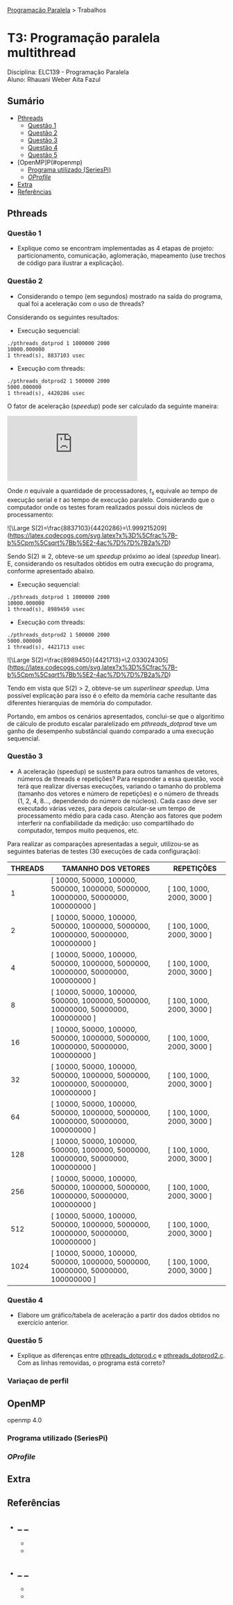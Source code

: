 [Programação Paralela](https://github.com/AndreaInfUFSM/elc139-2018a) > Trabalhos

# T3: Programação paralela multithread

Disciplina: ELC139 - Programação Paralela <br/>
Aluno: Rhauani Weber Aita Fazul

## Sumário

- [Pthreads](#pthreads)
	- [Questão 1](#questao-1)
	- [Questão 2](#questao-2)
	- [Questão 3](#questao-3)
	- [Questão 4](#questao-4)
	- [Questão 5](#questao-5)
- [OpenMP]P(#openmp)
	- [Programa utilizado (SeriesPi)](#seriespi)
	- [_OProfile_](#oprofile)
- [Extra](#extra)
- [Referências](#referencias)

<!-- Pthreads -->
## Pthreads

### Questão 1
- Explique como se encontram implementadas as 4 etapas de projeto: particionamento, comunicação, aglomeração, mapeamento (use trechos de código para ilustrar a explicação).

### Questão 2
- Considerando o tempo (em segundos) mostrado na saída do programa, qual foi a aceleração com o uso de threads?

Considerando os seguintes resultados:

- Execução sequencial:

```
./pthreads_dotprod 1 1000000 2000
10000.000000
1 thread(s), 8837103 usec
```

- Execução com threads:

```
./pthreads_dotprod2 1 500000 2000
5000.000000
1 thread(s), 4420286 usec
```
O fator de aceleração (_speedup_) pode ser calculado da seguinte maneira:

![speedup-formula](https://latex.codecogs.com/svg.latex?S(n)%3D%5Cfrac%7Bt_s%7D%7Bt_p%7D)

Onde _n_ equivale a quantidade de processadores, _t<sub>s</sub>_ equivale ao tempo de execução serial e _t<sub></sub>_ ao tempo de execução paralelo. Considerando que o computador onde os testes foram realizados possui dois núcleos de processamento:

![\Large S(2)=\frac{8837103}{4420286}=\1.999215209\](https://latex.codecogs.com/svg.latex?x%3D%5Cfrac%7B-b%5Cpm%5Csqrt%7Bb%5E2-4ac%7D%7D%7B2a%7D)


Sendo S(2) &cong; 2, obteve-se um _speedup_ próximo ao ideal (_speedup_ linear). E, considerando os resultados obtidos em outra execução do programa, conforme apresentado abaixo.

- Execução sequencial:

```
./pthreads_dotprod 1 1000000 2000
10000.000000
1 thread(s), 8989450 usec

```

- Execução com threads:

```
./pthreads_dotprod2 1 500000 2000
5000.000000
1 thread(s), 4421713 usec
```

![\Large S(2)=\frac{8989450}{4421713}=\2.033024305\](https://latex.codecogs.com/svg.latex?x%3D%5Cfrac%7B-b%5Cpm%5Csqrt%7Bb%5E2-4ac%7D%7D%7B2a%7D)

Tendo em vista que S(2) > 2, obteve-se um _superlinear speedup_. Uma possível explicação para isso é o efeito da memória cache resultante das diferentes hierarquias de memória do computador.

Portando, em ambos os cenários apresentados, conclui-se que o algorítimo de cálculo de produto escalar paralelizado em _pthreads\_dotprod_ teve um ganho de desempenho substâncial quando comparado a uma execução sequencial.

### Questão 3
- A aceleração (speedup) se sustenta para outros tamanhos de vetores, números de threads e repetições? Para responder a essa questão, você terá que realizar diversas execuções, variando o tamanho do problema (tamanho dos vetores e número de repetições) e o número de threads (1, 2, 4, 8..., dependendo do número de núcleos). Cada caso deve ser executado várias vezes, para depois calcular-se um tempo de processamento médio para cada caso. Atenção aos fatores que podem interferir na confiabilidade da medição: uso compartilhado do computador, tempos muito pequenos, etc.

Para realizar as comparações apresentadas a seguir, utilizou-se as seguintes baterias de testes (30 execuções de cada configuração):

|   THREADS   |					TAMANHO DOS VETORES  				    |	     REPETIÇÕES 	  |
| ----------- | ----------------------------------------------------------------------------------  | --------------------------- |
|     1	      |	\[ 10000, 50000, 100000, 500000, 1000000, 5000000, 10000000, 50000000, 100000000 \] | \[ 100, 1000, 2000, 3000 \] |
|     2	      |	\[ 10000, 50000, 100000, 500000, 1000000, 5000000, 10000000, 50000000, 100000000 \] | \[ 100, 1000, 2000, 3000 \] |
|     4       |	\[ 10000, 50000, 100000, 500000, 1000000, 5000000, 10000000, 50000000, 100000000 \] | \[ 100, 1000, 2000, 3000 \] |
|     8       |	\[ 10000, 50000, 100000, 500000, 1000000, 5000000, 10000000, 50000000, 100000000 \] | \[ 100, 1000, 2000, 3000 \] |
|     16      |	\[ 10000, 50000, 100000, 500000, 1000000, 5000000, 10000000, 50000000, 100000000 \] | \[ 100, 1000, 2000, 3000 \] |
|     32      |	\[ 10000, 50000, 100000, 500000, 1000000, 5000000, 10000000, 50000000, 100000000 \] | \[ 100, 1000, 2000, 3000 \] |
|     64      |	\[ 10000, 50000, 100000, 500000, 1000000, 5000000, 10000000, 50000000, 100000000 \] | \[ 100, 1000, 2000, 3000 \] |
|     128     |	\[ 10000, 50000, 100000, 500000, 1000000, 5000000, 10000000, 50000000, 100000000 \] | \[ 100, 1000, 2000, 3000 \] |
|     256     |	\[ 10000, 50000, 100000, 500000, 1000000, 5000000, 10000000, 50000000, 100000000 \] | \[ 100, 1000, 2000, 3000 \] |
|     512     |	\[ 10000, 50000, 100000, 500000, 1000000, 5000000, 10000000, 50000000, 100000000 \] | \[ 100, 1000, 2000, 3000 \] |
|     1024    |	\[ 10000, 50000, 100000, 500000, 1000000, 5000000, 10000000, 50000000, 100000000 \] | \[ 100, 1000, 2000, 3000 \] |

### Questão 4
- Elabore um gráfico/tabela de aceleração a partir dos dados obtidos no exercício anterior.

### Questão 5
- Explique as diferenças entre [pthreads_dotprod.c](pthreads_dotprod/pthreads_dotprod.c) e [pthreads_dotprod2.c](pthreads_dotprod/pthreads_dotprod2.c). Com as linhas removidas, o programa está correto? 


<a name="variacao"></a>
### Variaçao de perfil 
	
<a name="paralelizacao"></a>	

<!-- OpenMP -->
## OpenMP
openmp 4.0

<a name="seriespi"></a>
### Programa utilizado (SeriesPi)

### _OProfile_


## Extra

<!-- REFERÊNCIAS -->
<a name="referencias"></a>
## Referências 
- **_ _**
	-
	-
	-
- **_ _**
	-
	-
	-
